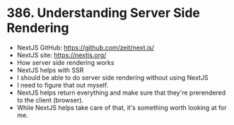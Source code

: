 # 386. Understanding Server Side Rendering
- NextJS GitHub: https://github.com/zeit/next.js/
- NextJS site: https://nextjs.org/
- How server side rendering works
- NextJS helps with SSR
- I should be able to do server side rendering without using NextJS
- I need to figure that out myself.
- NextJS helps return everything and make sure that they're prerendered to the client (browser).
- While NextJS helps take care of that, it's something worth looking at for me. 